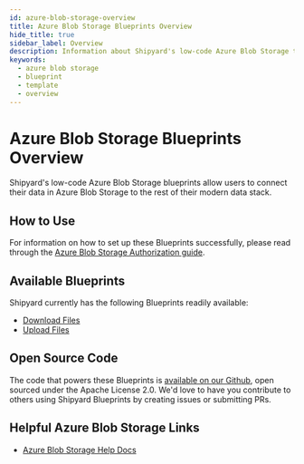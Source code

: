 ```yaml
---
id: azure-blob-storage-overview
title: Azure Blob Storage Blueprints Overview
hide_title: true
sidebar_label: Overview
description: Information about Shipyard's low-code Azure Blob Storage templates.
keywords:
  - azure blob storage
  - blueprint
  - template
  - overview
---
```


# Azure Blob Storage Blueprints Overview

Shipyard's low-code Azure Blob Storage blueprints allow users to connect their data in Azure Blob Storage to the rest of their modern data stack.

## How to Use
For information on how to set up these Blueprints successfully, please read through the [Azure Blob Storage Authorization guide](azure-blob-storage-authorization.md).

## Available Blueprints
Shipyard currently has the following Blueprints readily available:
- [Download Files](azure-blob-storage-download-files.md)
- [Upload Files](azure-blob-storage-upload-files.md)

## Open Source Code
The code that powers these Blueprints is [available on our Github](https://github.com/shipyardapp/azurestorage-blueprints), open sourced under the Apache License 2.0. We'd love to have you contribute to others using Shipyard Blueprints by creating issues or submitting PRs.

## Helpful Azure Blob Storage Links
- [Azure Blob Storage Help Docs](https://docs.microsoft.com/en-us/azure/storage/blobs/)